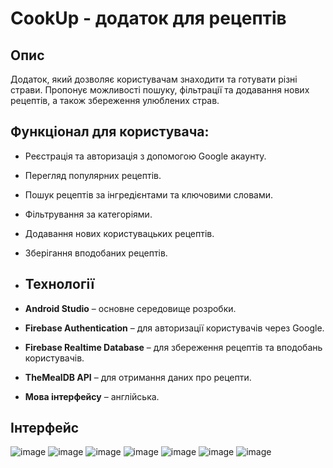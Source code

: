 # CookUp - додаток для рецептів

## Опис
Додаток, який дозволяє користувачам знаходити та готувати різні страви. Пропонує можливості пошуку, фільтрації та додавання нових рецептів, а також збереження улюблених страв.

## Функціонал для користувача:
- Реєстрація та авторизація з допомогою Google акаунту.
- Перегляд популярних рецептів.
- Пошук рецептів за інгредієнтами та ключовими словами.
- Фільтрування за категоріями.
- Додавання нових користувацьких рецептів.
- Зберігання вподобаних рецептів.

- ## Технології
- **Android Studio** – основне середовище розробки.
- **Firebase Authentication** – для авторизації користувачів через Google.
- **Firebase Realtime Database** – для збереження рецептів та вподобань користувачів.
- **TheMealDB API** – для отримання даних про рецепти.
- **Мова інтерфейсу** – англійська.

## Інтерфейс
![image](https://github.com/user-attachments/assets/10f7320c-c63d-4de8-86d3-8abf43d1a908)
![image](https://github.com/user-attachments/assets/417aa526-7822-424d-86ba-a2a2c67d57fc)
![image](https://github.com/user-attachments/assets/2d29a48d-1efa-41fc-9a7d-02fff302b124)
![image](https://github.com/user-attachments/assets/ce715aa4-8edd-4031-a4ff-3b386920c5fd)
![image](https://github.com/user-attachments/assets/83cb7b92-e02a-4c82-965f-dd0b67193151)
![image](https://github.com/user-attachments/assets/a442e3b0-2393-4598-81a0-a0b6453454fa)
![image](https://github.com/user-attachments/assets/414782fb-6515-4b23-b21c-a103c4d680f4)






